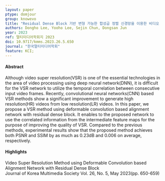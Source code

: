 ```yaml
---
layout: paper
ptype: domjour 
group: knowevo
title: "Residual Dense Block 기반 변형 가능한 합성곱 정렬 신경망을 이용한 비디오 초해상화 방법"
authors: Dongho Lee, Yooho Lee, Sejin Chun, Dongsan Jun
year: 2023
ref: 멀티미디어학회지 2023
doi: 10.9717/kmms.2023.26.5.650
journal: "한국멀티미디어학회"
feature: KCI;
---
```


<h4><span class="badge badge-info">Abstract</span></h4>
Although video super resolution(VSR) is one of the essential technologies in the area of video processing using deep neural network(DNN), it is difficult for the VSR network to utilize the temporal correlation between consecutive input video frames. Recently, convolutional neural networks(CNN) based VSR methods show a significant improvement to generate high resolution(HR) videos from low resolution(LR) videos. In this paper, we propose a VSR method using deformable convolution based alignment network with residual dense block. It enables to the proposed network to use the correlated information from the intermediate feature maps for the purpose of improving the quality of VSR. Compared to the previous methods, experimental results show that the proposed method achieves both PSNR and SSIM by as much as 0.23dB and 0.006 on average, respectively.
<h4><span class="badge badge-info">Highlights</span></h4>

<div class="alert alert-warning" role="alert">
   Video Super Resolution Method using Deformable Convolution based Alignment Network with Residual Dense Block
</div>

<div class="alert alert-primary" role="alert">
   Journal of Korea Multimedia Society Vol. 26, No. 5, May 2023(pp. 650-659)
</div>